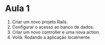 # Aula 1

1. Criar um novo projeto Rails.
2. Configurar o acesso ao banco de dados.
3. Criar um novo controller e uma nova action.
4. Voilà: Rodando a aplicação localmente.
